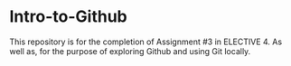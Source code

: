 # Intro-to-Github

This repository is for the completion of Assignment #3 in ELECTIVE 4. As well as, for the purpose of exploring Github and using Git locally.
